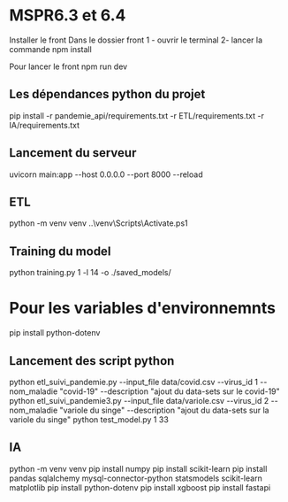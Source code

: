 # MSPR6.3 et 6.4
Installer le front
Dans le dossier front 
1 - ouvrir le terminal
2- lancer la commande npm install

Pour lancer le front
 npm run dev

## Les dépendances python du projet ##
pip install -r pandemie_api/requirements.txt -r ETL/requirements.txt  -r IA/requirements.txt

## Lancement du serveur ## 
uvicorn main:app --host 0.0.0.0 --port 8000 --reload

 
## ETL ##
python -m venv venv
..\venv\Scripts\Activate.ps1


## Training du model ##
python training.py 1 -l 14 -o ./saved_models/

# Pour les variables d'environnemnts
pip install python-dotenv

##  Lancement des script python
python etl_suivi_pandemie.py --input_file data/covid.csv --virus_id 1 --nom_maladie "covid-19" --description "ajout du data-sets sur le covid-19"
python etl_suivi_pandemie3.py --input_file data/variole.csv --virus_id 2 --nom_maladie "variole du singe" --description "ajout du data-sets sur la variole du singe"
python test_model.py 1 33   


## IA ##
python -m venv venv
pip install numpy
pip install scikit-learn
pip install pandas sqlalchemy mysql-connector-python statsmodels scikit-learn matplotlib
pip install python-dotenv
pip install xgboost
pip install fastapi
